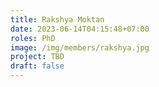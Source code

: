 ```yaml
---
title: Rakshya Moktan
date: 2023-06-14T04:15:48+07:00
roles: PhD
image: /img/members/rakshya.jpg
project: TBD
draft: false
---
```


